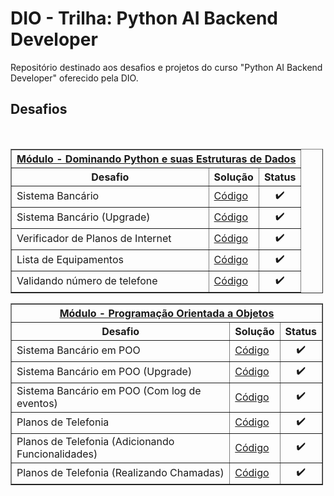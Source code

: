 # DIO - Trilha: Python AI Backend Developer
Repositório destinado aos desafios e projetos do curso "Python AI Backend Developer" oferecido pela DIO.

## Desafios

<br />
<table border=1 style="width: 500px;">
    <tr>
        <th colspan="3" style="text-align: center"><a href="https://github.com/Lucas-p00/DIO-trilha-python/tree/main/Estruturas%20de%20Dados">Módulo - Dominando Python e suas Estruturas de Dados</a></th>
    </tr>
    <tr>
        <th style="text-align: center">Desafio</th>
        <th style="width: 50px; text-align: center">Solução</th>
        <th style="width: 50px; text-align: center">Status</th>
    </tr>
    <tr>
        <td>Sistema Bancário</td>
        <td><a href="https://github.com/Lucas-p00/DIO-trilha-python/blob/main/Estruturas%20de%20Dados/desafio_projeto_1.py">Código</a></td>
        <td align="center">✔️</td>
    </tr>
    <tr>
        <td>Sistema Bancário (Upgrade)</td>
        <td><a href="https://github.com/Lucas-p00/DIO-trilha-python/blob/main/Estruturas%20de%20Dados/desafio_projeto_2.py">Código</a></td>
        <td align="center">✔️</td>
    </tr>
    <tr>
        <td>Verificador de Planos de Internet</td>
        <td><a href="https://github.com/Lucas-p00/DIO-trilha-python/blob/main/Estruturas%20de%20Dados/desafio_codigo_1.py">Código</a></td>
        <td align="center">✔️</td>
    </tr>   
    <tr>
        <td>Lista de Equipamentos</td>
        <td><a href="https://github.com/Lucas-p00/DIO-trilha-python/blob/main/Estruturas%20de%20Dados/desafio_codigo_2.py">Código</a></td>
        <td align="center">✔️</td>
    </tr>               
    <tr>
        <td>Validando número de telefone</td>
        <td><a href="https://github.com/Lucas-p00/DIO-trilha-python/blob/main/Estruturas%20de%20Dados/desafio_codigo_3.py">Código</a></td>
        <td align="center">✔️</td>
    </tr>               
</table>

<table border=1 style="width: 500px;">
        <tr>
            <th colspan="3" style="text-align: center"><a href="https://github.com/Lucas-p00/DIO-trilha-python/tree/main/Programação%20Orientada%20a%20Objetos">Módulo - Programação Orientada a Objetos</a></th>
        </tr>
        <tr>
        <th style="text-align: center">Desafio</th>
        <th style="width: 50px; text-align: center">Solução</th>
        <th style="width: 50px; text-align: center">Status</th>
        </tr>
        <tr>
            <td>Sistema Bancário em POO</td>
            <td><a href="https://github.com/Lucas-p00/DIO-trilha-python/blob/main/Programação%20Orientada%20a%20Objetos/desafio_projeto_1.py">Código</a></td>
            <td align="center">✔️</td>
        </tr>
        <tr>
            <td>Sistema Bancário em POO (Upgrade)</td>
            <td><a href="https://github.com/Lucas-p00/DIO-trilha-python/blob/main/Programação%20Orientada%20a%20Objetos/desafio_projeto_2.py">Código</a></td>
            <td align="center">✔️</td>
        </tr>
        <tr>
            <td>Sistema Bancário em POO (Com log de eventos)</td>
            <td><a href="https://github.com/Lucas-p00/DIO-trilha-python/blob/main/Programação%20Orientada%20a%20Objetos/desafio_projeto_3.py">Código</a></td>
            <td align="center">✔️</td>
        </tr>
        <tr>
            <td>Planos de Telefonia</td>
            <td><a href="https://github.com/Lucas-p00/DIO-trilha-python/blob/main/Programação%20Orientada%20a%20Objetos/desafio_projeto_3.py">Código</a></td>
            <td align="center">✔️</td>
        </tr>
        <tr>
            <td>Planos de Telefonia (Adicionando Funcionalidades)</td>
            <td><a href="https://github.com/Lucas-p00/DIO-trilha-python/blob/main/Programação%20Orientada%20a%20Objetos/desafio_projeto_3.py">Código</a></td>
            <td align="center">✔️</td>
        </tr>
        <tr>
            <td>Planos de Telefonia (Realizando Chamadas)</td>
            <td><a href="https://github.com/Lucas-p00/DIO-trilha-python/blob/main/Programação%20Orientada%20a%20Objetos/desafio_projeto_3.py">Código</a></td>
            <td align="center">✔️</td>
        </tr>
</table>